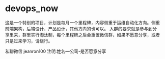 # devops_now
这是一个特别的项目，计划是每月一个里程碑，内容侧重于运维自动化方向。侧重前端架构，后端设计，产品设计，其他方向的也可以。
入群的要求就是参与到分享里来，群里实行淘汰制，每个里程碑之后会重置微信群，如果不愿意分享，或者只是过来学习，请绕行。

私聊微信 jeanron100 注明:姓名—公司-是否愿意分享
